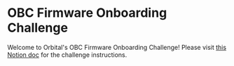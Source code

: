 # OBC Firmware Onboarding Challenge

Welcome to Orbital's OBC Firmware Onboarding Challenge! Please visit [this Notion doc](https://www.notion.so/uworbital/OBC-Firmware-Onboarding-Challenge-7668fe1436c54bc18a7919ad084ba836) for the challenge instructions.
